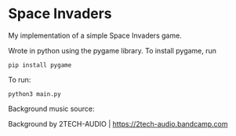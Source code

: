 # Space Invaders

My implementation of a simple Space Invaders game.

Wrote in python using the pygame library. To install pygame, run 

```
pip install pygame
```

To run: 

```
python3 main.py
```

Background music source:

Background by 2TECH-AUDIO | https://2tech-audio.bandcamp.com

